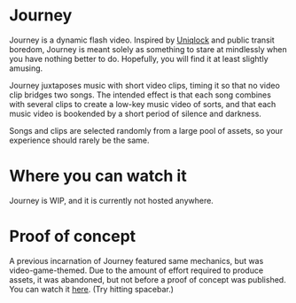 Journey
=======

Journey is a dynamic flash video. Inspired by [Uniqlock](http://www.uniqlo.jp/uniqlock/) and public transit boredom, Journey is meant solely as something to stare at mindlessly when you have nothing better to do. Hopefully, you will find it at least slightly amusing.

Journey juxtaposes music with short video clips, timing it so that no video clip bridges two songs. The intended effect is that each song combines with several clips to create a low-key music video of sorts, and that each music video is bookended by a short period of silence and darkness.

Songs and clips are selected randomly from a large pool of assets, so your experience should rarely be the same.

Where you can watch it
======================

Journey is WIP, and it is currently not hosted anywhere.

Proof of concept
================

A previous incarnation of Journey featured same mechanics, but was video-game-themed. Due to the amount of effort required to produce assets, it was abandoned, but not before a proof of concept was published. You can watch it [here](http://bo.servebeer.com/transition). (Try hitting spacebar.)
